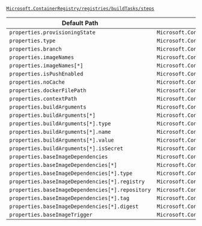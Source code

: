 [`Microsoft.ContainerRegistry/registries/buildTasks/steps`](https://docs.microsoft.com/en-us/azure/templates/microsoft.containerregistry/registries/buildtasks/steps)

| Default Path | Alias |
|---|---|
| `properties.provisioningState` | `Microsoft.ContainerRegistry/registries/buildTasks/steps/provisioningState` |
| `properties.type` | `Microsoft.ContainerRegistry/registries/buildTasks/steps/type` |
| `properties.branch` | `Microsoft.ContainerRegistry/registries/buildTasks/steps/Docker.branch` |
| `properties.imageNames` | `Microsoft.ContainerRegistry/registries/buildTasks/steps/Docker.imageNames` |
| `properties.imageNames[*]` | `Microsoft.ContainerRegistry/registries/buildTasks/steps/Docker.imageNames[*]` |
| `properties.isPushEnabled` | `Microsoft.ContainerRegistry/registries/buildTasks/steps/Docker.isPushEnabled` |
| `properties.noCache` | `Microsoft.ContainerRegistry/registries/buildTasks/steps/Docker.noCache` |
| `properties.dockerFilePath` | `Microsoft.ContainerRegistry/registries/buildTasks/steps/Docker.dockerFilePath` |
| `properties.contextPath` | `Microsoft.ContainerRegistry/registries/buildTasks/steps/Docker.contextPath` |
| `properties.buildArguments` | `Microsoft.ContainerRegistry/registries/buildTasks/steps/Docker.buildArguments` |
| `properties.buildArguments[*]` | `Microsoft.ContainerRegistry/registries/buildTasks/steps/Docker.buildArguments[*]` |
| `properties.buildArguments[*].type` | `Microsoft.ContainerRegistry/registries/buildTasks/steps/Docker.buildArguments[*].type` |
| `properties.buildArguments[*].name` | `Microsoft.ContainerRegistry/registries/buildTasks/steps/Docker.buildArguments[*].name` |
| `properties.buildArguments[*].value` | `Microsoft.ContainerRegistry/registries/buildTasks/steps/Docker.buildArguments[*].value` |
| `properties.buildArguments[*].isSecret` | `Microsoft.ContainerRegistry/registries/buildTasks/steps/Docker.buildArguments[*].isSecret` |
| `properties.baseImageDependencies` | `Microsoft.ContainerRegistry/registries/buildTasks/steps/Docker.baseImageDependencies` |
| `properties.baseImageDependencies[*]` | `Microsoft.ContainerRegistry/registries/buildTasks/steps/Docker.baseImageDependencies[*]` |
| `properties.baseImageDependencies[*].type` | `Microsoft.ContainerRegistry/registries/buildTasks/steps/Docker.baseImageDependencies[*].type` |
| `properties.baseImageDependencies[*].registry` | `Microsoft.ContainerRegistry/registries/buildTasks/steps/Docker.baseImageDependencies[*].registry` |
| `properties.baseImageDependencies[*].repository` | `Microsoft.ContainerRegistry/registries/buildTasks/steps/Docker.baseImageDependencies[*].repository` |
| `properties.baseImageDependencies[*].tag` | `Microsoft.ContainerRegistry/registries/buildTasks/steps/Docker.baseImageDependencies[*].tag` |
| `properties.baseImageDependencies[*].digest` | `Microsoft.ContainerRegistry/registries/buildTasks/steps/Docker.baseImageDependencies[*].digest` |
| `properties.baseImageTrigger` | `Microsoft.ContainerRegistry/registries/buildTasks/steps/Docker.baseImageTrigger` |

